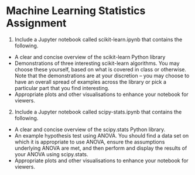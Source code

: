 # Machine Learning Statistics Assignment

1. Include a Jupyter notebook called scikit-learn.ipynb that contains the following.

- A clear and concise overview of the scikit-learn Python library
- Demonstrations of three interesting scikit-learn algorithms. You may choose these yourself, based on what is covered in class or otherwise. Note that the demonstrations are at your discretion – you may choose to have an overall spread of examples across the library or pick a particular part that you find interesting.
- Appropriate plots and other visualisations to enhance your notebook for viewers.

2. Include a Jupyter notebook called scipy-stats.ipynb that contains the following.

- A clear and concise overview of the scipy.stats Python library.
- An example hypothesis test using ANOVA. You should find a data set on which it is appropriate to use ANOVA, ensure the assumptions underlying ANOVA are met, and then perform and display the results of your ANOVA using scipy.stats.
- Appropriate plots and other visualisations to enhance your notebook for viewers.